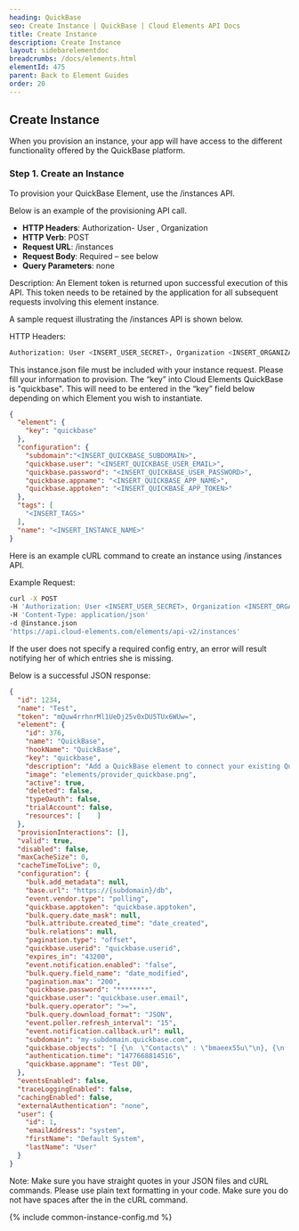 ```yaml
---
heading: QuickBase
seo: Create Instance | QuickBase | Cloud Elements API Docs
title: Create Instance
description: Create Instance
layout: sidebarelementdoc
breadcrumbs: /docs/elements.html
elementId: 475
parent: Back to Element Guides
order: 20
---
```


## Create Instance

When you provision an instance, your app will have access to the different functionality offered by the QuickBase platform.

### Step 1. Create an Instance

To provision your QuickBase Element, use the /instances API.

Below is an example of the provisioning API call.

* __HTTP Headers__: Authorization- User <user secret>, Organization <organization secret>
* __HTTP Verb__: POST
* __Request URL__: /instances
* __Request Body__: Required – see below
* __Query Parameters__: none

Description: An Element token is returned upon successful execution of this API. This token needs to be retained by the application for all subsequent requests involving this element instance.

A sample request illustrating the /instances API is shown below.

HTTP Headers:

```bash
Authorization: User <INSERT_USER_SECRET>, Organization <INSERT_ORGANIZATION_SECRET>

```
This instance.json file must be included with your instance request.  Please fill your information to provision.  The “key” into Cloud Elements QuickBase is "quickbase".  This will need to be entered in the “key” field below depending on which Element you wish to instantiate.

```JSON
{
  "element": {
    "key": "quickbase"
  },
  "configuration": {
    "subdomain":"<INSERT_QUICKBASE_SUBDOMAIN>",
    "quickbase.user": "<INSERT_QUICKBASE_USER_EMAIL>",
    "quickbase.password": "<INSERT_QUICKBASE_USER_PASSWORD>",
    "quickbase.appname": "<INSERT_QUICKBASE_APP_NAME>",
    "quickbase.apptoken": "<INSERT_QUICKBASE_APP_TOKEN>"
  },
  "tags": [
    "<INSERT_TAGS>"
  ],
  "name": "<INSERT_INSTANCE_NAME>"
}
```

Here is an example cURL command to create an instance using /instances API.

Example Request:

```bash
curl -X POST
-H 'Authorization: User <INSERT_USER_SECRET>, Organization <INSERT_ORGANIZATION_SECRET>'
-H 'Content-Type: application/json'
-d @instance.json
'https://api.cloud-elements.com/elements/api-v2/instances'
```

If the user does not specify a required config entry, an error will result notifying her of which entries she is missing.

Below is a successful JSON response:

```JSON
{
  "id": 1234,
  "name": "Test",
  "token": "mQuw4rrhnrMl1UeDj25v0xDU5TUx6WUw=",
  "element": {
    "id": 376,
    "name": "QuickBase",
    "hookName": "QuickBase",
    "key": "quickbase",
    "description": "Add a QuickBase element to connect your existing QuickBase database, allowing you to manage data for your database tables. You will need your QuickBase database information to add an instance.",
    "image": "elements/provider_quickbase.png",
    "active": true,
    "deleted": false,
    "typeOauth": false,
    "trialAccount": false,
    "resources": [    ]
  },
  "provisionInteractions": [],
  "valid": true,
  "disabled": false,
  "maxCacheSize": 0,
  "cacheTimeToLive": 0,
  "configuration": {
    "bulk.add_metadata": null,
    "base.url": "https://{subdomain}/db",
    "event.vendor.type": "polling",
    "quickbase.apptoken": "quickbase.apptoken",
    "bulk.query.date_mask": null,
    "bulk.attribute.created_time": "date_created",
    "bulk.relations": null,
    "pagination.type": "offset",
    "quickbase.userid": "quickbase.userid",
    "expires_in": "43200",
    "event.notification.enabled": "false",
    "bulk.query.field_name": "date_modified",
    "pagination.max": "200",
    "quickbase.password": "********",
    "quickbase.user": "quickbase.user.email",
    "bulk.query.operator": ">=",
    "bulk.query.download_format": "JSON",
    "event.poller.refresh_interval": "15",
    "event.notification.callback.url": null,
    "subdomain": "my-subdomain.quickbase.com",
    "quickbase.objects": "[ {\n  \"Contacts\" : \"bmaeex55u\"\n}, {\n  \"Table #1\" : \"bmaeexk7j\"\n} ]",
    "authentication.time": "1477668814516",
    "quickbase.appname": "Test DB",
  },
  "eventsEnabled": false,
  "traceLoggingEnabled": false,
  "cachingEnabled": false,
  "externalAuthentication": "none",
  "user": {
    "id": 1,
    "emailAddress": "system",
    "firstName": "Default System",
    "lastName": "User"
  }
}
```

Note:  Make sure you have straight quotes in your JSON files and cURL commands.  Please use plain text formatting in your code.  Make sure you do not have spaces after the in the cURL command.

{% include common-instance-config.md %}
